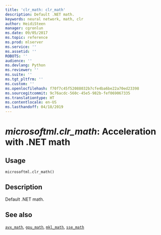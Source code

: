 ```yaml
---
title: 'clr_math: clr_math'
description: Default .NET math.
keywords: neural network, math, clr
author: HeidiSteen
manager: cgronlun
ms.date: 09/05/2017
ms.topic: reference
ms.prod: mlserver
ms.service: ''
ms.assetid: ''
ROBOTS: ''
audience: ''
ms.devlang: Python
ms.reviewer: ''
ms.suite: ''
ms.tgt_pltfrm: ''
ms.custom: ''
ms.openlocfilehash: f70f7c45f52088032b7cfe4ba6be22a70ed23398
ms.sourcegitcommit: 9c76acdc-560c-45e5-982b-fef069067335
ms.translationtype: HT
ms.contentlocale: en-US
ms.lasthandoff: 04/18/2019
---
```

# <a name="microsoftmlclrmath-acceleration-with-net-math"></a>*microsoftml.clr_math*: Acceleration with .NET math





## <a name="usage"></a>Usage



```
microsoftml.clr_math()
```





## <a name="description"></a>Description

Default .NET math.


## <a name="see-also"></a>See also

[`avx_math`](avx-math.md), [`gpu_math`](gpu-math.md), [`mkl_math`](mkl-math.md), [`sse_math`](sse-math.md)
